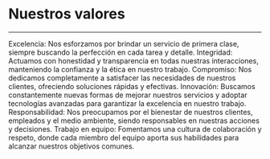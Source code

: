 # Nuestros valores 

***

Excelencia: Nos esforzamos por brindar un servicio de primera clase, siempre buscando la perfección en cada tarea y detalle.
Integridad: Actuamos con honestidad y transparencia en todas nuestras interacciones, manteniendo la confianza y la ética en nuestro trabajo.
Compromiso: Nos dedicamos completamente a satisfacer las necesidades de nuestros clientes, ofreciendo soluciones rápidas y efectivas.
Innovación: Buscamos constantemente nuevas formas de mejorar nuestros servicios y adoptar tecnologías avanzadas para garantizar la excelencia en nuestro trabajo.
Responsabilidad: Nos preocupamos por el bienestar de nuestros clientes, empleados y el medio ambiente, siendo responsables en nuestras acciones y decisiones.
Trabajo en equipo: Fomentamos una cultura de colaboración y respeto, donde cada miembro del equipo aporta sus habilidades para alcanzar nuestros objetivos comunes.